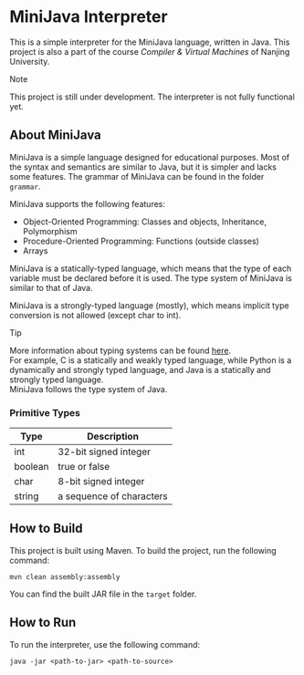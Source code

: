 # MiniJava Interpreter

This is a simple interpreter for the MiniJava language, written in Java. This project is also a part of the course _Compiler & Virtual Machines_ of Nanjing University.

> [!Note]
> This project is still under development. The interpreter is not fully functional yet.

## About MiniJava

MiniJava is a simple language designed for educational purposes. Most of the syntax and semantics are similar to Java, but it is simpler and lacks some features. The grammar of MiniJava can be found in the folder `grammar`.

MiniJava supports the following features:

- Object-Oriented Programming: Classes and objects, Inheritance, Polymorphism
- Procedure-Oriented Programming: Functions (outside classes)
- Arrays

MiniJava is a statically-typed language, which means that the type of each variable must be declared before it is used. The type system of MiniJava is similar to that of Java.

MiniJava is a strongly-typed language (mostly), which means implicit type conversion is not allowed (except char to int).

> [!Tip]
> More information about typing systems can be found [here](https://en.wikipedia.org/wiki/Type_system).  
> For example, C is a statically and weakly typed language, while Python is a dynamically and strongly typed language, and Java is a statically and strongly typed language.  
> MiniJava follows the type system of Java.

### Primitive Types

| Type    | Description |
| ------- | ----------- |
| int     | 32-bit signed integer |
| boolean | true or false |
| char    | 8-bit signed integer |
| string  | a sequence of characters |

## How to Build

This project is built using Maven. To build the project, run the following command:

```shell
mvn clean assembly:assembly
```

You can find the built JAR file in the `target` folder.

## How to Run

To run the interpreter, use the following command:

```shell
java -jar <path-to-jar> <path-to-source>
```